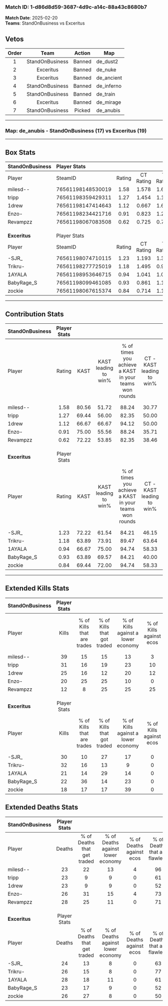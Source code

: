 ### Match ID: 1-d86d8d59-3687-4d9c-a14c-88a43c8680b7  
**Match Date**: 2025-02-20  
**Teams**: StandOnBusiness vs Exceritus  

## Vetos  

| Order | Team | Action | Map |
| :---: | :--: | :----: | --- |
| 1 | StandOnBusiness | Banned | de_dust2 |
| 2 | Exceritus | Banned | de_nuke |
| 3 | Exceritus | Banned | de_ancient |
| 4 | StandOnBusiness | Banned | de_inferno |
| 5 | StandOnBusiness | Banned | de_train |
| 6 | Exceritus | Banned | de_mirage |
| 7 | StandOnBusiness | Picked | de_anubis |

---  

### **Map**: de_anubis - StandOnBusiness (17) vs Exceritus (19)  
---  

## Box Stats  

| **StandOnBusiness** | Player Stats      |        |           |          |       |       |       |         |        |      |     |
| :- | :- | :-: | :-: | :-: | :-: | :-: | :-: | :-: | :-: | :-: | :-: |
| Player              | SteamID           | Rating | CT Rating | T Rating | KAST  |  ADR  | Kills | Assists | Deaths | K/D  | HS% |
| milesd--            | 76561198148530019 |  1.58  |   1.578   |  1.693   | 80.56 | 102.3 |  39   |    4    |   23   | 1.70 | 23  |
| tripp               | 76561198359429311 |  1.27  |   1.454   |  1.143   | 69.44 | 85.5  |  31   |    7    |   23   | 1.35 | 45  |
| 1drew               | 76561198147414643 |  1.12  |   0.667   |  1.643   | 66.67 | 86.6  |  25   |   12    |   23   | 1.09 | 84  |
| Enzo-               | 76561198234421716 |  0.91  |   0.823   |  1.233   | 75.00 | 59.3  |  20   |    5    |   26   | 0.77 | 55  |
| Revampzz            | 76561198067083508 |  0.62  |   0.725   |  0.717   | 72.22 | 41.0  |  12   |    8    |   28   | 0.43 | 41  |
|                     |                   |        |           |          |       |       |       |         |        |      |     |
|                     |                   |        |           |          |       |       |       |         |        |      |     |
|                     |                   |        |           |          |       |       |       |         |        |      |     |
| **Exceritus**       | Player Stats      |        |           |          |       |       |       |         |        |      |     |
| Player              | SteamID           | Rating | CT Rating | T Rating | KAST  |  ADR  | Kills | Assists | Deaths | K/D  | HS% |
| -SJR_               | 76561198074710115 |  1.23  |   1.193   |  1.351   | 72.22 | 82.1  |  30   |    4    |   24   | 1.25 | 56  |
| Trikru-             | 76561198277725019 |  1.18  |   1.495   |  0.991   | 63.89 | 81.7  |  32   |    3    |   26   | 1.23 | 31  |
| 1AYALA              | 76561198953646715 |  0.94  |   1.041   |  1.003   | 66.67 | 83.5  |  21   |   14    |   28   | 0.75 | 28  |
| BabyRage_S          | 76561198099461085 |  0.93  |   0.861   |  1.114   | 63.89 | 64.1  |  22   |    2    |   23   | 0.96 | 54  |
| zockie              | 76561198067615374 |  0.84  |   0.714   |  1.166   | 69.44 | 61.7  |  18   |    8    |   26   | 0.69 | 72  |
---  

## Contribution Stats  

| **StandOnBusiness** | Player Stats |       |                      |                                                        |                           |                                                             |                          |                                                            |
| :- | :-: | :-: | :-: | :-: | :-: | :-: | :-: | :-: |
| Player              |    Rating    | KAST  | KAST leading to win% | % of times you achieve a KAST in your teams won rounds | CT - KAST leading to win% | CT - % of times you achieve a KAST in your teams won rounds | T - KAST leading to win% | T - % of times you achieve a KAST in your teams won rounds |
| milesd--            |     1.58     | 80.56 |        51.72         |                         88.24                          |           30.77           |                            66.67                            |          68.75           |                           100.00                           |
| tripp               |     1.27     | 69.44 |        56.00         |                         82.35                          |           50.00           |                           100.00                            |          61.54           |                           72.73                            |
| 1drew               |     1.12     | 66.67 |        66.67         |                         94.12                          |           50.00           |                            83.33                            |          78.57           |                           100.00                           |
| Enzo-               |     0.91     | 75.00 |        55.56         |                         88.24                          |           35.71           |                            83.33                            |          76.92           |                           90.91                            |
| Revampzz            |     0.62     | 72.22 |        53.85         |                         82.35                          |           38.46           |                            83.33                            |          69.23           |                           81.82                            |
|                     |              |       |                      |                                                        |                           |                                                             |                          |                                                            |
|                     |              |       |                      |                                                        |                           |                                                             |                          |                                                            |
|                     |              |       |                      |                                                        |                           |                                                             |                          |                                                            |
| **Exceritus**       | Player Stats |       |                      |                                                        |                           |                                                             |                          |                                                            |
| Player              |    Rating    | KAST  | KAST leading to win% | % of times you achieve a KAST in your teams won rounds | CT - KAST leading to win% | CT - % of times you achieve a KAST in your teams won rounds | T - KAST leading to win% | T - % of times you achieve a KAST in your teams won rounds |
| -SJR_               |     1.23     | 72.22 |        61.54         |                         84.21                          |           46.15           |                            85.71                            |          76.92           |                           83.33                            |
| Trikru-             |     1.18     | 63.89 |        73.91         |                         89.47                          |           63.64           |                           100.00                            |          83.33           |                           83.33                            |
| 1AYALA              |     0.94     | 66.67 |        75.00         |                         94.74                          |           58.33           |                           100.00                            |          91.67           |                           91.67                            |
| BabyRage_S          |     0.93     | 63.89 |        69.57         |                         84.21                          |           40.00           |                            57.14                            |          92.31           |                           100.00                           |
| zockie              |     0.84     | 69.44 |        72.00         |                         94.74                          |           58.33           |                           100.00                            |          84.62           |                           91.67                            |
---  

## Extended Kills Stats  

| **StandOnBusiness** | Player Stats |                            |                            |                                    |                         |                              |                                 |                                       |                    |           |
| :- | :-: | :-: | :-: | :-: | :-: | :-: | :-: | :-: | :-: | :-: |
| Player              |    Kills     | % of Kills that are trades | % of Kills that got traded | % of Kills against a lower economy | % of Kills against ecos | % of Kills that are flawless | % of Kills that are close duels | % of Kills that are assisted by flash | Pistol Round Kills | AWP Kills |
| milesd--            |      39      |             15             |             15             |                 13                 |            3            |              67              |                3                |                   3                   |         4          |    20     |
| tripp               |      31      |             16             |             19             |                 23                 |           10            |              61              |                3                |                   0                   |         2          |     6     |
| 1drew               |      25      |             16             |             12             |                 20                 |           12            |              52              |                4                |                   4                   |         4          |     0     |
| Enzo-               |      20      |             25             |             25             |                 10                 |            0            |              55              |               20                |                  15                   |         0          |     0     |
| Revampzz            |      12      |             8              |             25             |                 25                 |           25            |              67              |                8                |                   0                   |         0          |     0     |
|                     |              |                            |                            |                                    |                         |                              |                                 |                                       |                    |           |
|                     |              |                            |                            |                                    |                         |                              |                                 |                                       |                    |           |
|                     |              |                            |                            |                                    |                         |                              |                                 |                                       |                    |           |
| **Exceritus**       | Player Stats |                            |                            |                                    |                         |                              |                                 |                                       |                    |           |
| Player              |    Kills     | % of Kills that are trades | % of Kills that got traded | % of Kills against a lower economy | % of Kills against ecos | % of Kills that are flawless | % of Kills that are close duels | % of Kills that are assisted by flash | Pistol Round Kills | AWP Kills |
| -SJR_               |      30      |             10             |             27             |                 17                 |            0            |              70              |               10                |                   3                   |         0          |     0     |
| Trikru-             |      32      |             16             |             13             |                 9                  |            0            |              75              |                6                |                   9                   |         0          |    20     |
| 1AYALA              |      21      |             14             |             29             |                 14                 |            0            |              76              |                5                |                   0                   |         2          |     0     |
| BabyRage_S          |      22      |             36             |             14             |                 23                 |            0            |              59              |                9                |                   5                   |         0          |     0     |
| zockie              |      18      |             17             |             17             |                 39                 |            0            |              61              |                0                |                   6                   |         2          |     0     |
## Extended Deaths Stats  

| **StandOnBusiness** | Player Stats |                             |                                   |                          |                               |                            |                           |               |
| :- | :-: | :-: | :-: | :-: | :-: | :-: | :-: | :-: |
| Player              |    Deaths    | % of Deaths that get traded | % of Deaths against lower economy | % of Deaths against ecos | % of Deaths that are flawless | % of Deaths that are close | % of Deaths while blinded | Deaths to AWP |
| milesd--            |      23      |             22              |                13                 |            4             |              96               |             4              |             9             |       5       |
| tripp               |      23      |              9              |                 9                 |            0             |              61               |             13             |             4             |       3       |
| 1drew               |      23      |              9              |                 9                 |            0             |              52               |             9              |             0             |       4       |
| Enzo-               |      26      |             31              |                15                 |            4             |              73               |             8              |            12             |       5       |
| Revampzz            |      28      |             25              |                11                 |            0             |              71               |             0              |             0             |       3       |
|                     |              |                             |                                   |                          |                               |                            |                           |               |
|                     |              |                             |                                   |                          |                               |                            |                           |               |
|                     |              |                             |                                   |                          |                               |                            |                           |               |
| **Exceritus**       | Player Stats |                             |                                   |                          |                               |                            |                           |               |
| Player              |    Deaths    | % of Deaths that get traded | % of Deaths against lower economy | % of Deaths against ecos | % of Deaths that are flawless | % of Deaths that are close | % of Deaths while blinded | Deaths to AWP |
| -SJR_               |      24      |             13              |                 8                 |            0             |              63               |             4              |             0             |       5       |
| Trikru-             |      26      |             15              |                 8                 |            0             |              77               |             0              |             8             |       2       |
| 1AYALA              |      28      |             18              |                11                 |            0             |              61               |             18             |             4             |       7       |
| BabyRage_S          |      23      |             17              |                 9                 |            0             |              52               |             0              |             4             |       6       |
| zockie              |      26      |             27              |                 8                 |            0             |              50               |             8              |             4             |       6       |
